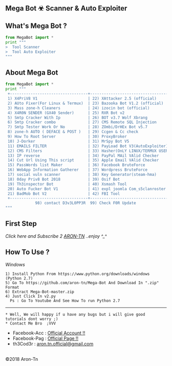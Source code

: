 ## Mega Bot ☣ Scanner & Auto Exploiter

What's Mega Bot ?
------
```python
from MegaBot import * 
print """ 
>  Tool Scanner
>  Tool Auto Exploiter
"""
```
About Mega Bot
------

```python
from MegaBot import *  
print """ 
 +----------------------------------+----------------------------------+
 1) X4PriV8 V1                      | 22) XAttacker 2.5 (official)
 2) AUto Fixer(For Linux & Termux)  | 23) Bazooka Bot V1.2 (official)
 3) Mass zone-h Cleaners            | 24) izocin bot (official)
 4) X4R0N SENDER (GX40 Sender)      | 25) RXR Bot v2
 5) Smtp Cracker With Ip            | 26) BOT v3.7 Wolf Xbrang
 6) Smtp Cracker combo              | 27) CMS Remote SQL Injection
 7) Smtp Tester Work Or No          | 28) ZOmbi/DrHEx Bot v5.7
 8) zone-h AUTO ( DEFACE & POST )   | 29) Ccgen & Cc check
 9) How To Root Server              | 30) ProxyBroker
 10) J-Dorker                       | 31) MrSpy Bot V5
 11) EMAILS FILTER                  | 32) PayLoad Bot V3(AutoExploiter)
 12) CMS Filters                    | 33) Hasher(OnLY LINUX/TERMUX USERs)
 13) IP reverse                     | 34) PayPal MAil VAlid Checker
 14) Cut Url Using This script      | 35) Apple Email VAlid Checker
 15) PassWords list Maker           | 36) Facebook BruteForce
 16) WebApp Information Gatherer    | 37) Wordpress BruteForce
 17) social vuln scanner            | 38) Key Generator(steam-hma)
 18) 0day Priv8 Bot 2018            | 39) Osif Bot
 19) Th3inspector Bot               | 40) Xsmash Tool
 20) Auto Fucker Bot V1             | 41) expl joomla Com_s5clanroster
 21) BadMob Bot V2                  | 42) FBI Tool
 +----------------------------------+----------------------------------+
             98) contact D3v3L0PP3R  99) Check F0R Update
"""
```
**First Step**
----------
*Click here and Subscribe 2 <a href="https://www.youtube.com/AronTnXofficial">ARON-TN</a> ..enjoy ^_^*

**How To Use ?**
----------
*Windows*
```
1) Install Python From https://www.python.org/downloads/windows (Python 2.7)
5) Go To https://github.com/aron-tn/Mega-Bot And Download In ".zip" Format
6) Extract Mega-Bot-master.zip 
4) Just Click In v2.py
  Ps : Go To Youtube And See How To run Python 2.7
```

----------
```
* Well, We will happy if u have any bugs but i will give good tutorials dont worry ;)
* Contact Me Bro  ;VVV
```
*    Facebook-Acc : <a href="https://facebook.com/amyr.gov.tn" target="_blank">Official Account !!</a>
*    Facebook-Pag : <a href="https://www.facebook.com/Aron.Tn/" target="_blank">Official Page !!</a>
*    th3Cod3r : <a href="mailto:aron.tn.official@gmail.com">aron.tn.official@gmail.com</a>

<br>©2018 Aron-Tn

